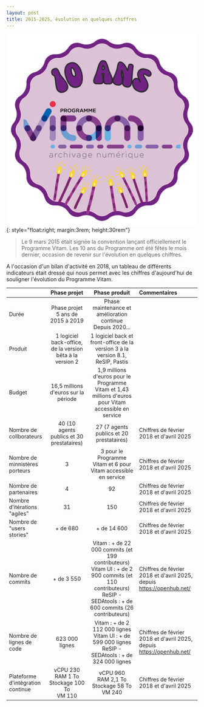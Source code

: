 ```yaml
---
layout: post
title: 2015-2025, évolution en quelques chiffres
---
```


![Logos](/public/images/sticker_10ans_Vitam.png){: style="float:right; margin:3rem; height:30rem"}
> Le 9 mars 2015 était signée la convention lançant officiellement le Programme Vitam. Les 10 ans du Programme ont été fêtés le mois dernier, occasion de revenir sur l'évolution en quelques chiffres.

A l'occasion d'un bilan d'activité en 2018, un tableau de différents indicateurs était dressé qui nous permet avec les chiffres d'aujourd'hui de souligner l'évolution du Programme Vitam.

||Phase projet|Phase produit|Commentaires|
|:----|:----:|:---:|:---|
|Durée|Phase projet<br>5 ans de 2015 à 2019|Phase maintenance et amélioration continue<br>Depuis 2020...||
|Produit|1 logiciel back-office, de la version bêta à la version 2|1 logiciel back et front-office de la version 3 à la version 8.1, ReSIP, Pastis||
|Budget|16,5 millions d'euros sur la période|1,9 millions d'euros pour le Programme Vitam et 1,43 millions d'euros pour Vitam accessible en service||
|Nombre de collborateurs|40 (10 agents publics et 30 prestataires)|27 (7 agents publics et 20 prestataires)|Chiffres de février 2018 et d'avril 2025|
|Nombre de minnistères porteurs|3|3 pour le Programme Vitam et 6 pour Vitam accessible en service|Chiffres de février 2018 et d'avril 2025|
|Nombre de partenaires|4|92|Chiffres de février 2018 et d'avril 2025|
|Nombre d'itérations "agiles"|31|150|Chiffres de février 2018 et d'avril 2025|
|Nombre de "users stories"|+ de 680|+ de 14 600|Chiffres de février 2018 et d'avril 2025|
|Nombre de commits|+ de 3 550|Vitam : + de 22 000 commits (et 199 contributeurs)<br>Vitam UI : + de 2 900 commits (et 110 contributeurs)<br> ReSIP - SEDAtools : + de 600 commits (26 contributeurs)|Chiffres de février 2018 et d'avril 2025, depuis https://openhub.net/|
|Nombre de lignes de code|623 000 lignes|Vitam : + de 2 112 000 lignes<br>Vitam UI : + de 599 000 lignes<br> ReSIP - SEDAtools : + de 324 000 lignes|Chiffres de février 2018 et d'avril 2025, depuis https://openhub.net/|
|Plateforme d'intégration continue|vCPU 230<br>RAM 1 To<br>Stockage 100 To<br>VM 110|vCPU 960<br>RAM 2,1 To<br>Stockage 58 To<br>VM 240|Chiffres de février 2018 et d'avril 2025|